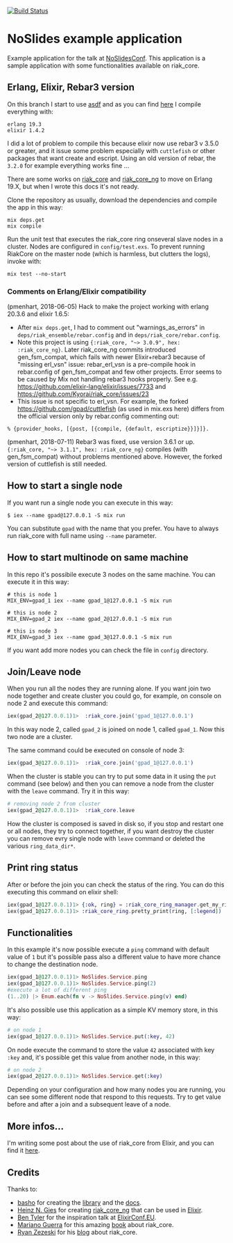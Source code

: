 [![Build Status](https://travis-ci.org/pmenhart/no_slides.svg??branch=riak_core_3)](https://travis-ci.org/pmenhart/no_slides)


# NoSlides example application

Example application for the talk at [NoSlidesConf][0]. This application is a sample application with some functionalities available on riak_core.

## Erlang, Elixir, Rebar3 version

On this branch I start to use [asdf][4] and as you can find [here](./.tool-versions) I compile everything with:

```
erlang 19.3
elixir 1.4.2
```

I did a lot of problem to compile this because elixir now use rebar3 v 3.5.0 or greater, and it issue some problem especially with `cuttlefish` or other packages that want create and escript. Using an old version of rebar, the `3.2.0` for example everything works fine ...


There are some works on [riak_core][1] and [riak_core_ng][2] to move on Erlang 19.X, but when I wrote this docs it's not ready.

Clone the repository as usually, download the dependencies and compile the app in this way:

```shell
mix deps.get
mix compile
```

Run the unit test that executes the riak_core ring onseveral slave nodes in a cluster. Nodes are configured in `config/test.exs`. To prevent running RiakCore on the master node (which is harmless, but clutters the logs), invoke with:
```shell
mix test --no-start
```

### Comments on Erlang/Elixir compatibility
(pmenhart, 2018-06-05) Hack to make the project working with erlang 20.3.6 and elixir 1.6.5:
* After `mix deps.get`, I had to comment out "warnings_as_errors" in `deps/riak_ensemble/rebar.config` and in `deps/riak_core/rebar.config`.
* Note this project is using `{:riak_core, "~> 3.0.9", hex: :riak_core_ng}`. Later riak_core_ng commits introduced gen_fsm_compat, which fails
with newer Elixir+rebar3 because of "missing erl_vsn" issue: rebar_erl_vsn is a pre-compile hook in rebar.config of gen_fsm_compat and few other projects.
Error seems to be caused by Mix not handling rebar3 hooks properly. See e.g. https://github.com/elixir-lang/elixir/issues/7733 and https://github.com/Kyorai/riak_core/issues/23
* This issue is not specific to erl_vsn. For example, the forked https://github.com/gpad/cuttlefish (as used in mix.exs here) differs from the official version only by rebar.config commenting out:
```
% {provider_hooks, [{post, [{compile, {default, escriptize}}]}]}.
```

(pmenhart, 2018-07-11) Rebar3 was fixed, use version 3.6.1 or up.
`{:riak_core, "~> 3.1.1", hex: :riak_core_ng}` compiles (with gen_fsm_compat) without problems mentioned above.
However, the forked version of cuttlefish is still needed.

## How to start a single node
If you want run a single node you can execute in this way:

```shell
$ iex --name gpad@127.0.0.1 -S mix run
```
You can substitute `gpad` with the name that you prefer. You have to always run riak_core with full name using `--name` parameter.

## How to start multinode on same machine
In this repo it's possibile execute 3 nodes on the same machine. You can execute it in this way:

```shell
# this is node 1
MIX_ENV=gpad_1 iex --name gpad_1@127.0.0.1 -S mix run

# this is node 2
MIX_ENV=gpad_2 iex --name gpad_2@127.0.0.1 -S mix run

# this is node 3
MIX_ENV=gpad_3 iex --name gpad_3@127.0.0.1 -S mix run
```

If you want add more nodes you can check the file in `config` directory.

## Join/Leave node
When you run all the nodes they are running alone. If you want join two node together and create cluster you could go, for example, on console on node 2 and execute this command:

```elixir
iex(gpad_2@127.0.0.1)1>  :riak_core.join('gpad_1@127.0.0.1')
```
In this way node 2, called `gpad_2` is joined on node 1, called `gpad_1`. Now this two node are a cluster.

The same command could be executed on console of node 3:

```elixir
iex(gpad_3@127.0.0.1)1>  :riak_core.join('gpad_1@127.0.0.1')
```

When the cluster is stable you can try to put some data in it using the `put` command (see below) and then you can remove a node from the cluster with the `leave` command. Try it in this way:

```elixir
# removing node 2 from cluster
iex(gpad_2@127.0.0.1)1>  :riak_core.leave
```
How the cluster is composed is saved in disk so, if you stop and restart one or all nodes, they try to connect together, if you want destroy the cluster you can remove evry single node with `leave` command or deleted the various `ring_data_dir*`.


## Print ring status
After or before the join you can check the status of the ring. You can do this executing this command on elixir shell:

```elixir
iex(gpad_1@127.0.0.1)1> {:ok, ring} = :riak_core_ring_manager.get_my_ring
iex(gpad_1@127.0.0.1)1> :riak_core_ring.pretty_print(ring, [:legend])
```

## Functionalities
In this example it's now possible execute a `ping` command with default value of `1` but it's possible pass also a different value to have more chance to change the destination node.

```elixir
iex(gpad_1@127.0.0.1)1> NoSlides.Service.ping
iex(gpad_1@127.0.0.1)1> NoSlides.Service.ping(2)
#execute a lot of different ping
(1..20) |> Enum.each(fn v -> NoSlides.Service.ping(v) end)
```

It's also possible use this application as a simple KV memory store, in this way:

```elixir
# on node 1
iex(gpad_1@127.0.0.1)1> NoSlides.Service.put(:key, 42)
```
On node execute the command to store the value `42` associated with key `:key` and, it's possible get this value from another node, in this way:

```elixir
# on node 2
iex(gpad_2@127.0.0.1)1> NoSlides.Service.get(:key)
```

Depending on your configuration and how many nodes you are running, you can see some different node that respond to this requests. Try to get value before and after a join and a subsequent leave of a node.

## More infos...
I'm writing some post about the use of riak_core from Elixir, and you can find it [here][99].

## Credits
Thanks to:
- [basho](http://basho.com/) for creating the [library][1] and the [docs](http://basho.com/search/?q=riak_core).
- [Heinz N. Gies](https://twitter.com/heinz_gies) for creating [riak_core_ng][2] that can be used in [Elixir][3].
- [Ben Tyler](https://github.com/kanatohodets) for the inspiration talk at [ElixirConf.EU](http://www.elixirconf.eu/elixirconf2016/ben-tyler).
- [Mariano Guerra](https://twitter.com/warianoguerra) for this amazing [book](https://marianoguerra.github.io/little-riak-core-book/) about riak_core.
- [Ryan Zezeski](https://twitter.com/rzezeski) for his [blog](https://github.com/rzezeski/try-try-try) about riak_core.

[0]: http://www.noslidesconf.net/#schedule
[1]: https://github.com/basho/riak_core/
[2]: https://github.com/project-fifo/riak_core
[3]: https://hex.pm/packages/riak_core_ng
[4]: https://github.com/asdf-vm/asdf
[99]: https://medium.com/@gpad/
